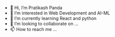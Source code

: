 - 👋 Hi, I’m Pratikash Panda
- 👀 I’m interested in Web Development and AI-ML
- 🌱 I’m currently learning React and python
- 💞️ I’m looking to collaborate on ...
- 📫 How to reach me ...

<!---
pratikash1234/pratikash1234 is a ✨ special ✨ repository because its `README.md` (this file) appears on your GitHub profile.
You can click the Preview link to take a look at your changes.
--->
